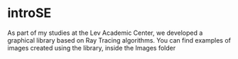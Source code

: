# introSE
 
As part of my studies at the Lev Academic Center, we developed a graphical library based on Ray Tracing algorithms.
You can find examples of images created using the library, inside the Images folder
